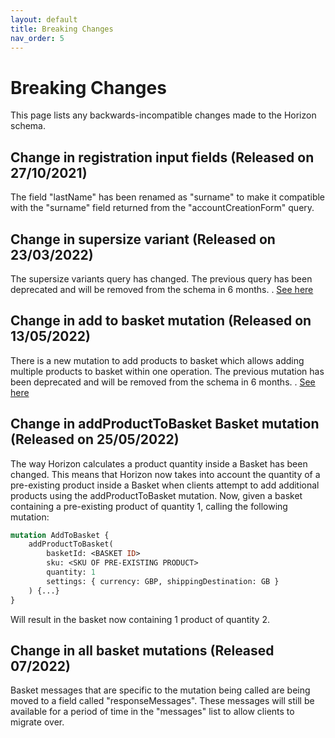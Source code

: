 ```yaml
---
layout: default
title: Breaking Changes
nav_order: 5
---
```


# Breaking Changes

This page lists any backwards-incompatible changes made to the Horizon schema. 

## Change in registration input fields (Released on 27/10/2021)

The field "lastName" has been renamed as "surname" to make it compatible with the "surname" field returned from the "accountCreationForm" query.

## Change in supersize variant (Released on 23/03/2022)

The supersize variants query has changed. The previous query has been deprecated and will be removed from the schema in 6 months.
. [See here](examples/features/supersize.md)

## Change in add to basket mutation (Released on 13/05/2022)

There is a new mutation to add products to basket which allows adding multiple products to basket within one operation. The previous mutation has been deprecated and will be removed from the schema in 6 months.
. [See here](examples/basket/add-to-basket.md)

## Change in addProductToBasket Basket mutation (Released on 25/05/2022)

The way Horizon calculates a product quantity inside a Basket has been changed. This means that Horizon now takes into 
account the quantity of a pre-existing product inside a Basket when clients attempt to add additional products using the 
addProductToBasket mutation. Now, given a basket containing a pre-existing product of quantity 1, calling the following 
mutation:

```graphql
mutation AddToBasket {
    addProductToBasket(
        basketId: <BASKET ID>
        sku: <SKU OF PRE-EXISTING PRODUCT>
        quantity: 1
        settings: { currency: GBP, shippingDestination: GB }
    ) {...}
}
```

Will result in the basket now containing 1 product of quantity 2.

## Change in all basket mutations (Released 07/2022)

Basket messages that are specific to the mutation being called are being moved to a field called "responseMessages". These messages will still be available for a period of time in the "messages" list to allow clients to migrate over.
